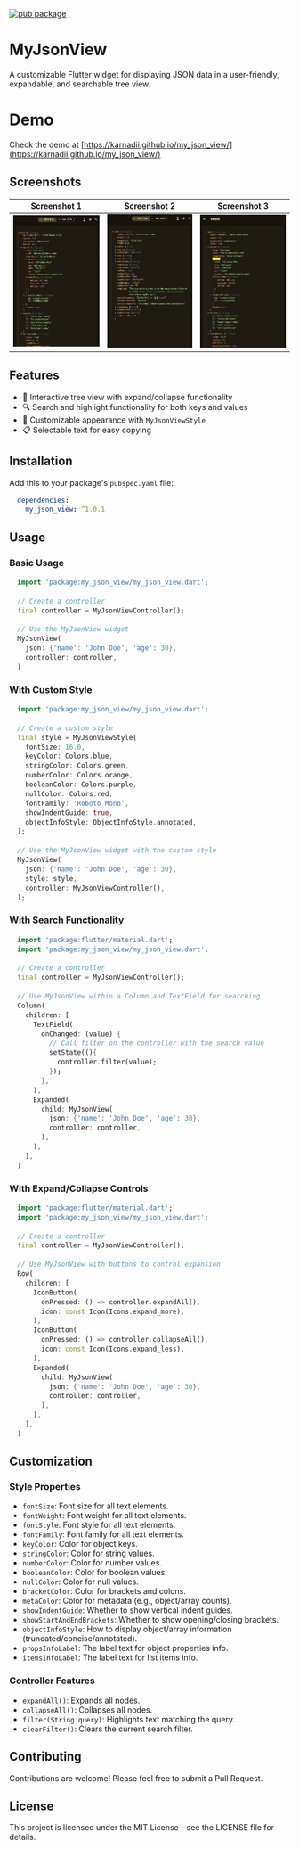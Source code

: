   [![pub package](https://img.shields.io/pub/v/my_json_view.svg)](https://pub.dev/packages/my_json_view)
  # MyJsonView

  A customizable Flutter widget for displaying JSON data in a user-friendly, expandable, and searchable tree view.

  # Demo

  Check the demo at [https://karnadii.github.io/my_json_view/](https://karnadii.github.io/my_json_view/)

  ## Screenshots

  | Screenshot 1 | Screenshot 2 | Screenshot 3 |
  |------------|------------|------------|
  | ![Screenshot 1](https://raw.githubusercontent.com/karnadii/my_json_view/main/img/ss1.png) | ![Screenshot 2](https://raw.githubusercontent.com/karnadii/my_json_view/main/img/ss2.png) | ![Screenshot 3](https://raw.githubusercontent.com/karnadii/my_json_view/main/img/ss3.png) |

  ## Features

  - 🌳 Interactive tree view with expand/collapse functionality
  - 🔍 Search and highlight functionality for both keys and values
  - 🎨 Customizable appearance with `MyJsonViewStyle`
  - 📋 Selectable text for easy copying

  ## Installation

  Add this to your package's `pubspec.yaml` file:

```yaml
  dependencies:
    my_json_view: ^1.0.1
```

  ## Usage

  ### Basic Usage

```dart
  import 'package:my_json_view/my_json_view.dart';

  // Create a controller
  final controller = MyJsonViewController();

  // Use the MyJsonView widget
  MyJsonView(
    json: {'name': 'John Doe', 'age': 30},
    controller: controller,
  )
```

  ### With Custom Style

```dart
  import 'package:my_json_view/my_json_view.dart';

  // Create a custom style
  final style = MyJsonViewStyle(
    fontSize: 16.0,
    keyColor: Colors.blue,
    stringColor: Colors.green,
    numberColor: Colors.orange,
    booleanColor: Colors.purple,
    nullColor: Colors.red,
    fontFamily: 'Roboto Mono',
    showIndentGuide: true,
    objectInfoStyle: ObjectInfoStyle.annotated,
  );

  // Use the MyJsonView widget with the custom style
  MyJsonView(
    json: {'name': 'John Doe', 'age': 30},
    style: style,
    controller: MyJsonViewController(),
  );
```

  ### With Search Functionality

```dart
  import 'package:flutter/material.dart';
  import 'package:my_json_view/my_json_view.dart';

  // Create a controller
  final controller = MyJsonViewController();

  // Use MyJsonView within a Column and TextField for searching
  Column(
    children: [
      TextField(
        onChanged: (value) {
          // Call filter on the controller with the search value
          setState((){
            controller.filter(value);
          });
        },
      ),
      Expanded(
        child: MyJsonView(
          json: {'name': 'John Doe', 'age': 30},
          controller: controller,
        ),
      ),
    ],
  )
```

  ### With Expand/Collapse Controls

```dart
  import 'package:flutter/material.dart';
  import 'package:my_json_view/my_json_view.dart';

  // Create a controller
  final controller = MyJsonViewController();

  // Use MyJsonView with buttons to control expansion
  Row(
    children: [
      IconButton(
        onPressed: () => controller.expandAll(),
        icon: const Icon(Icons.expand_more),
      ),
      IconButton(
        onPressed: () => controller.collapseAll(),
        icon: const Icon(Icons.expand_less),
      ),
      Expanded(
        child: MyJsonView(
          json: {'name': 'John Doe', 'age': 30},
          controller: controller,
        ),
      ),
    ],
  )
```

  ## Customization

  ### Style Properties

  - `fontSize`: Font size for all text elements.
  - `fontWeight`: Font weight for all text elements.
  - `fontStyle`: Font style for all text elements.
  - `fontFamily`: Font family for all text elements.
  - `keyColor`: Color for object keys.
  - `stringColor`: Color for string values.
  - `numberColor`: Color for number values.
  - `booleanColor`: Color for boolean values.
  - `nullColor`: Color for null values.
  - `bracketColor`: Color for brackets and colons.
  - `metaColor`: Color for metadata (e.g., object/array counts).
  - `showIndentGuide`: Whether to show vertical indent guides.
  - `showStartAndEndBrackets`: Whether to show opening/closing brackets.
  - `objectInfoStyle`: How to display object/array information (truncated/concise/annotated).
  - `propsInfoLabel`: The label text for object properties info.
  - `itemsInfoLabel`: The label text for list items info.

  ### Controller Features

  - `expandAll()`: Expands all nodes.
  - `collapseAll()`: Collapses all nodes.
  - `filter(String query)`: Highlights text matching the query.
  - `clearFilter()`: Clears the current search filter.

  ## Contributing

  Contributions are welcome! Please feel free to submit a Pull Request.

  ## License

  This project is licensed under the MIT License - see the LICENSE file for details.
